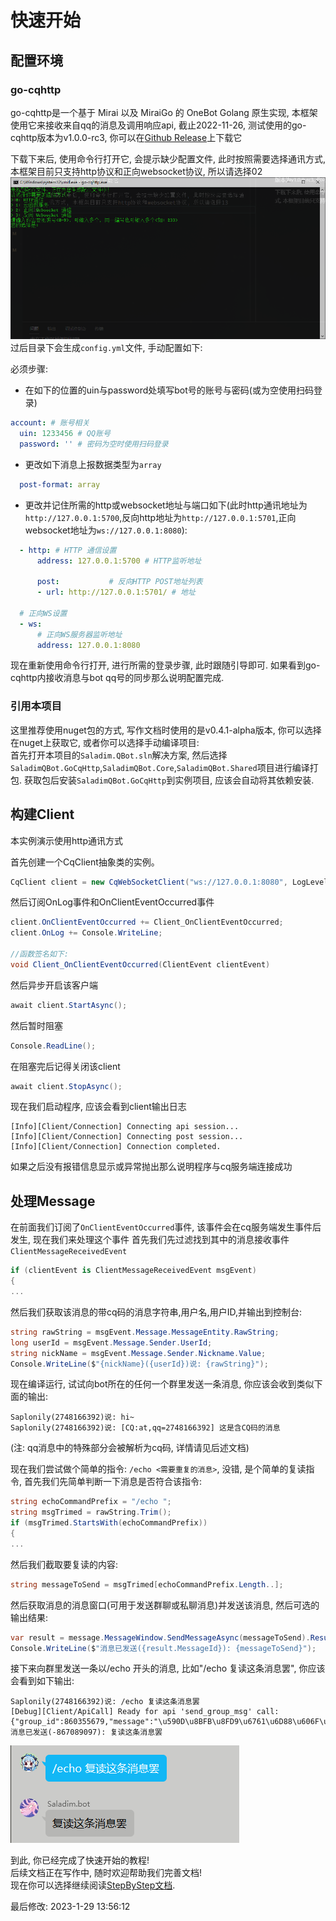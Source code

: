 # 快速开始

## 配置环境

### go-cqhttp
go-cqhttp是一个基于 Mirai 以及 MiraiGo 的 OneBot Golang 原生实现, 
本框架使用它来接收来自qq的消息及调用响应api, 
截止2022-11-26, 测试使用的go-cqhttp版本为v1.0.0-rc3, 你可以在[Github Release](https://github.com/Mrs4s/go-cqhttp/releases/tag/v1.0.0-rc3)上下载它  

下载下来后, 使用命令行打开它, 会提示缺少配置文件, 此时按照需要选择通讯方式, 本框架目前只支持http协议和正向websocket协议, 所以请选择02
![config](./config-show.png)
过后目录下会生成`config.yml`文件, 手动配置如下:

必须步骤:
- 在如下的位置的uin与password处填写bot号的账号与密码(或为空使用扫码登录)
```yml
account: # 账号相关
  uin: 1233456 # QQ账号
  password: '' # 密码为空时使用扫码登录
```
- 更改如下消息上报数据类型为`array`
```yml
  post-format: array
```
- 更改并记住所需的http或websocket地址与端口如下(此时http通讯地址为`http://127.0.0.1:5700`,反向http地址为`http://127.0.0.1:5701`,正向websocket地址为`ws://127.0.0.1:8080`):
```yml
  - http: # HTTP 通信设置
      address: 127.0.0.1:5700 # HTTP监听地址

      post:           # 反向HTTP POST地址列表
      - url: http://127.0.0.1:5701/ # 地址

  # 正向WS设置
  - ws:
      # 正向WS服务器监听地址
      address: 127.0.0.1:8080

```

现在重新使用命令行打开, 进行所需的登录步骤, 此时跟随引导即可.
如果看到go-cqhttp内接收消息与bot qq号的同步那么说明配置完成.

### 引用本项目

这里推荐使用nuget包的方式, 写作文档时使用的是v0.4.1-alpha版本, 你可以选择在nuget上获取它, 或者你可以选择手动编译项目:  
首先打开本项目的`Saladim.QBot.sln`解决方案, 然后选择`SaladimQBot.GoCqHttp`,`SaladimQBot.Core`,`SaladimQBot.Shared`项目进行编译打包. 获取包后安装`SaladimQBot.GoCqHttp`到实例项目, 应该会自动将其依赖安装.

## 构建Client

本实例演示使用http通讯方式

首先创建一个CqClient抽象类的实例。
```c#
CqClient client = new CqWebSocketClient("ws://127.0.0.1:8080", LogLevel.Trace);
```
然后订阅OnLog事件和OnClientEventOccurred事件
```c#
client.OnClientEventOccurred += Client_OnClientEventOccurred;
client.OnLog += Console.WriteLine;

//函数签名如下:
void Client_OnClientEventOccurred(ClientEvent clientEvent)
```
然后异步开启该客户端
```c#
await client.StartAsync();
```
然后暂时阻塞
```c#
Console.ReadLine();
```
在阻塞完后记得关闭该client
```c#
await client.StopAsync();
```
现在我们启动程序, 应该会看到client输出日志
```log
[Info][Client/Connection] Connecting api session...
[Info][Client/Connection] Connecting post session...
[Info][Client/Connection] Connection completed.
```
如果之后没有报错信息显示或异常抛出那么说明程序与cq服务端连接成功

## 处理Message

在前面我们订阅了`OnClientEventOccurred`事件, 该事件会在cq服务端发生事件后发生, 现在我们来处理这个事件
首先我们先过滤找到其中的消息接收事件`ClientMessageReceivedEvent`
```c#
if (clientEvent is ClientMessageReceivedEvent msgEvent)
{
...
```
然后我们获取该消息的带cq码的消息字符串,用户名,用户ID,并输出到控制台:
```c#
string rawString = msgEvent.Message.MessageEntity.RawString;
long userId = msgEvent.Message.Sender.UserId;
string nickName = msgEvent.Message.Sender.Nickname.Value;
Console.WriteLine($"{nickName}({userId})说: {rawString}");
```
现在编译运行, 试试向bot所在的任何一个群里发送一条消息, 你应该会收到类似下面的输出:
```log
Saplonily(2748166392)说: hi~
Saplonily(2748166392)说: [CQ:at,qq=2748166392] 这是含CQ码的消息
```
(注: qq消息中的特殊部分会被解析为cq码, 详情请见后述文档)

现在我们尝试做个简单的指令: `/echo <需要重复的消息>`,
没错, 是个简单的复读指令, 首先我们先简单判断一下消息是否符合该指令:
```c#
string echoCommandPrefix = "/echo ";
string msgTrimed = rawString.Trim();
if (msgTrimed.StartsWith(echoCommandPrefix))
{
...
```
然后我们截取要复读的内容:
```c#
string messageToSend = msgTrimed[echoCommandPrefix.Length..];
```
然后获取消息的消息窗口(可用于发送群聊或私聊消息)并发送该消息, 然后可选的输出结果:
```c#
var result = message.MessageWindow.SendMessageAsync(messageToSend).Result;
Console.WriteLine($"消息已发送({result.MessageId}): {messageToSend}");
```
接下来向群里发送一条以/echo 开头的消息, 比如"/echo 复读这条消息罢", 你应该会看到如下输出:
```log
Saplonily(2748166392)说: /echo 复读这条消息罢
[Debug][Client/ApiCall] Ready for api 'send_group_msg' call: {"group_id":860355679,"message":"\u590D\u8BFB\u8FD9\u6761\u6D88\u606F\u7F62","auto_escape":false}
消息已发送(-867089097): 复读这条消息罢
```
![echo例子图片](./echo-sample.png)

到此, 你已经完成了快速开始的教程!  
后续文档正在写作中, 随时欢迎帮助我们完善文档!  
现在你可以选择继续阅读[StepByStep文档](../sbs/index.md).

最后修改: 2023-1-29 13:56:12
